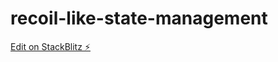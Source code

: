 # recoil-like-state-management

[Edit on StackBlitz ⚡️](https://stackblitz.com/edit/react-ts-dhw2gv)